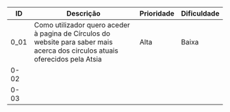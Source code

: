|   ID   | Descrição |   Prioridade   | Dificuldade |
|--------|----       |---	  |---	
|  0_01  |  Como utilizador quero aceder à pagina de Círculos do website para saber mais acerca dos circulos atuais oferecidos pela Atsia  | Alta | Baixa |                 	             	
|  0-02 |            |   	           |            |	
|  0-03 |            |   	           |   	|
